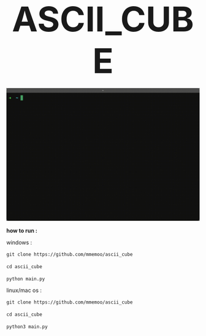 <p align = center>
<b style="font-size: 90px;">ASCII_CUBE</b><br/><br/>
<a href="https://github.com/mmemoo/ascii_cube"><img width="600" alt="ASCII_CUBE demo" src="ascii_cube.gif" loop=infinite /></a><br />
</p>

**how to run :**


  windows :
  
  ```
  git clone https://github.com/mmemoo/ascii_cube

  cd ascii_cube

  python main.py
  ```


  linux/mac os :

  ```
  git clone https://github.com/mmemoo/ascii_cube

  cd ascii_cube

  python3 main.py
  ```
